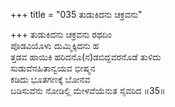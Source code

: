 +++
title = "035 ತುಡುಕಿದನು ಚಕ್ರವನು"

+++
ತುಡುಕಿದನು ಚಕ್ರವನು ರಥದಿಂ  
ಪೊಡವಿಯೊಳು ದುಮ್ಮಿಕ್ಕಿದನು ಹ  
ತ್ತಡವ ಹಾಯಿಕಿ ಹರಿದನೊ(ನ)ಡಬಿದ್ದವರನೊಡೆ ತುಳಿದು  
ಸುಡುವೆನಹಿತಾನ್ವಯವ ಭೀಷ್ಮನ  
ಕಡಿದು ಭೂತಗಣಕ್ಕೆ ಬೋನವ  
ಬಡಿಸುವೆನು ನೋಡಿಲ್ಲಿ ಮೇಳವೆಯೆನುತ ಸೈವರಿದ     ॥35॥